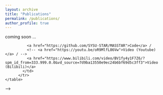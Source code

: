 ```yaml
---
layout: archive
title: "Publications"
permalink: /publications/
author_profile: true
---
```

 coming soon ...
<!--<html>
    <table style="width:120%;border:0px;border-spacing:0px;border-collapse:separate;margin-right:auto;margin-left:auto;">
          <tr onmouseout="nightsight_stop()" onmouseover="nightsight_start()">
            <td style="padding:20px;width:20%;vertical-align:middle;border-left-style:none;border-bottom-style:none;border-top-style:none;border-right-style:none">
              <img src="../images/MASTAR.jpg" alt="hpp" style="border-style: none" >
            </td>
            <td style="padding:40px;width:80%;font-size: 1.30em;vertical-align:middle;border-left-style:none;border-bottom-style:none;border-top-style:none;border-right-style:none">
                <papertitle>MASSTAR: A Multi-Modal Large-Scale Scene Dataset with a Versatile Toolchain for Surface Prediction and Completion
                </papertitle>
              <br>
                Jinqi Jiang* , <strong>Guiyong Zheng*</strong>, Chen Feng*, Shaojie Shen, and Boyu Zhou
              <br>
              <em><strong>[Under Review]</strong>  Submitted to Proc. of the IEEE International Conference on Robotics and Automation <strong>(ICRA)</strong>,2024. Yokohama, Japan..</em><br>
              <!-- <a href="https://ieeexplore.ieee.org/document/10243098">Paper</a> /
              <a href="https://arxiv.org/abs/2306.03207">Arxiv</a> / -->
              <a href="https://github.com/SYSU-STAR/MASSTAR">Code</a> /
              <!-- <a href="https://youtu.be/oR9MlfL86Vw">Video (Youtube)</a> / -->
              <a href="https://www.bilibili.com/video/BV1fy4y1F7Z6/?spm_id_from=333.999.0.0&vd_source=7d9ba13550e9ec24b6bf69d5c3ff3">Video (Bilibili)</a>
            </td>
          </tr>
    </table>
</html> -->

<!-- <hr>
<script type='text/javascript' id='clustrmaps' src='//cdn.clustrmaps.com/map_v2.js?cl=ffffff&w=300&t=n&d=W25Fdb-NQUH1UObkKuunx_1va-9MG_ZujLrO3eIij5c'></script> -->
